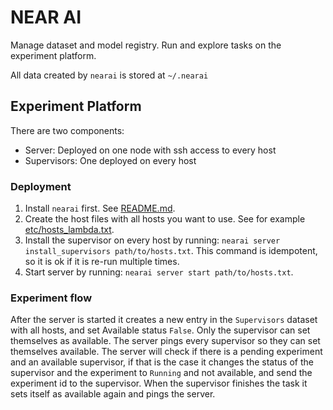 # NEAR AI

Manage dataset and model registry.
Run and explore tasks on the experiment platform.

All data created by `nearai` is stored at `~/.nearai`

## Experiment Platform

There are two components:

- Server: Deployed on one node with ssh access to every host
- Supervisors: One deployed on every host

### Deployment

1. Install `nearai` first. See [README.md](README.md).
2. Create the host files with all hosts you want to use. See for example [etc/hosts_lambda.txt](etc/hosts_lambda.txt).
3. Install the supervisor on every host by running: `nearai server install_supervisors path/to/hosts.txt`. This command is idempotent, so it is ok if it is re-run multiple times.
4. Start server by running: `nearai server start path/to/hosts.txt`.

### Experiment flow

After the server is started it creates a new entry in the `Supervisors` dataset with all hosts, and set Available status `False`.
Only the supervisor can set themselves as available. The server pings every supervisor so they can set themselves available.
The server will check if there is a pending experiment and an available supervisor, if that is the case it changes the status of the supervisor and the experiment to `Running` and not available, and send the experiment id to the supervisor.
When the supervisor finishes the task it sets itself as available again and pings the server.
